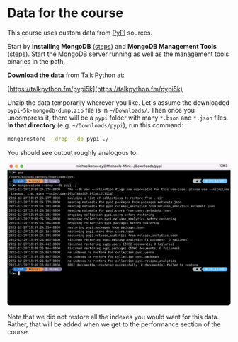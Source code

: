 # Data for the course

This course uses custom data from [PyPI](https://pypi.org) sources. 

Start by **installing MongoDB** ([steps](www.mongodb.com/docs/manual/administration/install-community/)) and **MongoDB Management Tools** ([steps](www.mongodb.com/docs/database-tools/installation/installation/)). Start the MongoDB server running as well as the management tools binaries in the path.

**Download the data** from Talk Python at:

[https://talkpython.fm/pypi5k](https://talkpython.fm/pypi5k)

Unzip the data temporarily wherever you like. Let's assume the downloaded `pypi-5k-mongodb-dump.zip` file is in `~/Downloads/`. Then once you uncompress it, there will be a `pypi` folder with many `*.bson` and `*.json` files. **In that directory** (e.g. `~/Downloads/pypi`), run this command:

```bash
mongorestore --drop --db pypi ./
```

You should see output roughly analogous to:

![](./mongorestore-output.png)

Note that we did not restore all the indexes you would want for this data. Rather, that will be added when we get to the performance section of the course.
